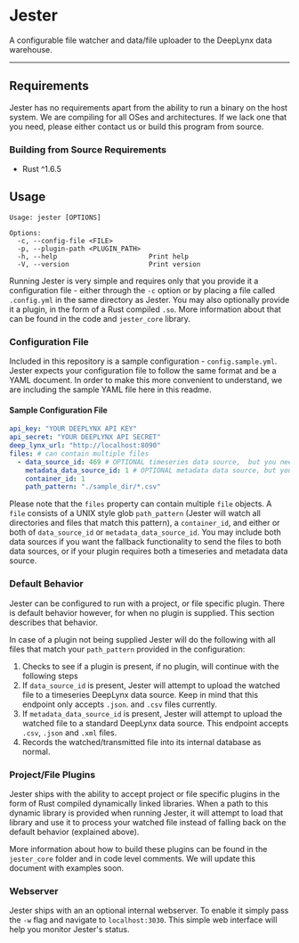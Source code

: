 # Jester

A configurable file watcher and data/file uploader to the DeepLynx data warehouse.

-------------

## Requirements
Jester has no requirements apart from the ability to run a binary on the host system. We are compiling for all OSes and architectures. If we lack one that you need, please either contact us or build this program from source.

### Building from Source Requirements

- Rust ^1.6.5


## Usage
```shell
Usage: jester [OPTIONS]

Options:
  -c, --config-file <FILE>         
  -p, --plugin-path <PLUGIN_PATH>  
  -h, --help                       Print help
  -V, --version                    Print version

```
Running Jester is very simple and requires only that you provide it a configuration file - either through the `-c` option or by placing a file called `.config.yml` in the same directory as Jester. You may also optionally provide it a plugin, in the form of a Rust compiled `.so`. More information about that can be found in the code and `jester_core` library.

### Configuration File
Included in this repository is a sample configuration - `config.sample.yml`. Jester expects your configuration file to follow the same format and be a YAML document. In order to make this more convenient to understand, we are including the sample YAML file here in this readme.

#### Sample Configuration File
```yaml
api_key: "YOUR DEEPLYNX API KEY"
api_secret: "YOUR DEEPLYNX API SECRET"
deep_lynx_url: "http://localhost:8090"
files: # can contain multiple files
  - data_source_id: 469 # OPTIONAL timeseries data source,  but you need this or metadata data source
    metadata_data_source_id: 1 # OPTIONAL metadata data source, but you need this or data source
    container_id: 1
    path_pattern: "./sample_dir/*.csv"
```

Please note that the `files` property can contain multiple `file` objects. A `file` consists of a UNIX style glob `path_pattern` (Jester will watch all directories and files that match this pattern), a `container_id`, and either or both of `data_source_id` or `metadata_data_source_id`. You may include both data sources if you want the fallback functionality to send the files to both data sources, or if your plugin requires both a timeseries and metadata data source.

### Default Behavior
Jester can be configured to run with a project, or file specific plugin. There is default behavior however, for when no plugin is supplied. This section describes that behavior.

In case of a plugin not being supplied Jester will do the following with all files that match your `path_pattern` provided in the configuration:
1. Checks to see if a plugin is present, if no plugin, will continue with the following steps
2. If `data_source_id` is present, Jester will attempt to upload the watched file to a timeseries DeepLynx data source. Keep in mind that this endpoint only accepts `.json`. and `.csv` files currently.
3. If `metadata_data_source_id` is present, Jester will attempt to upload the watched file to a standard DeepLynx data source. This endpoint accepts `.csv`, `.json` and `.xml` files.
4. Records the watched/transmitted file into its internal database as normal.

### Project/File Plugins
Jester ships with the ability to accept project or file specific plugins in the form of Rust compiled dynamically linked libraries. When a path to this dynamic library is provided when running Jester, it will attempt to load that library and use it to process your watched file instead of falling back on the default behavior (explained above).

More information about how to build these plugins can be found in the `jester_core` folder and in code level comments. We will update this document with examples soon.

### Webserver
Jester ships with an an optional internal webserver. To enable it simply pass the `-w` flag and navigate to `localhost:3030`. This simple web interface will help you monitor Jester's status.